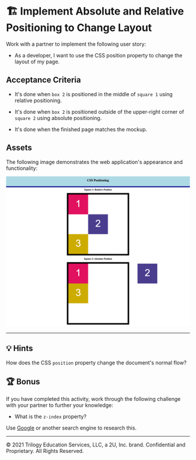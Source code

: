 # 🏗️ Implement Absolute and Relative Positioning to Change Layout

Work with a partner to implement the following user story:

- As a developer, I want to use the CSS position property to change the layout of my page.

## Acceptance Criteria

- It's done when `box 2` is positioned in the middle of `square 1` using relative positioning.

- It's done when `box 2` is positioned outside of the upper-right corner of `square 2` using absolute positioning.

- It's done when the finished page matches the mockup.

## Assets

The following image demonstrates the web application's appearance and functionality:

![Box 2 is positioned in the center of Square 1, while in Square 2, Box 2 is positioned outside the square.](./assets/image-1.png)

---

## 💡 Hints

How does the CSS `position` property change the document's normal flow?

## 🏆 Bonus

If you have completed this activity, work through the following challenge with your partner to further your knowledge:

- What is the `z-index` property?

Use [Google](https://www.google.com) or another search engine to research this.

---

© 2021 Trilogy Education Services, LLC, a 2U, Inc. brand. Confidential and Proprietary. All Rights Reserved.
